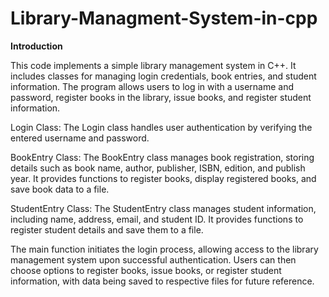 # Library-Managment-System-in-cpp

**Introduction**

This code implements a simple library management system in C++. It includes classes for managing login credentials, book entries, and student information. The program allows users to log in with a username and password, register books in the library, issue books, and register student information.

Login Class: The Login class handles user authentication by verifying the entered username and password.

BookEntry Class: The BookEntry class manages book registration, storing details such as book name, author, publisher, ISBN, edition, and publish year. It provides functions to register books, display registered books, and save book data to a file.

StudentEntry Class: The StudentEntry class manages student information, including name, address, email, and student ID. It provides functions to register student details and save them to a file.

The main function initiates the login process, allowing access to the library management system upon successful authentication. Users can then choose options to register books, issue books, or register student information, with data being saved to respective files for future reference.
